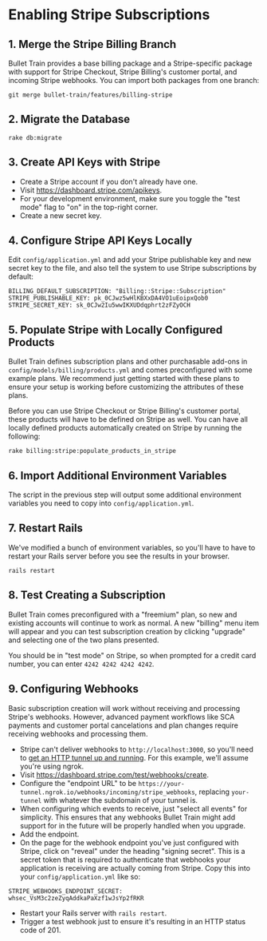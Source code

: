 # Enabling Stripe Subscriptions

## 1. Merge the Stripe Billing Branch

Bullet Train provides a base billing package and a Stripe-specific package with support for Stripe Checkout, Stripe Billing's customer portal, and incoming Stripe webhooks. You can import both packages from one branch:

```
git merge bullet-train/features/billing-stripe
```

## 2. Migrate the Database

```
rake db:migrate
```

## 3. Create API Keys with Stripe

 - Create a Stripe account if you don't already have one.
 - Visit https://dashboard.stripe.com/apikeys.
 - For your development environment, make sure you toggle the "test mode" flag to "on" in the top-right corner.
 - Create a new secret key.

## 4. Configure Stripe API Keys Locally

Edit `config/application.yml` and add your Stripe publishable key and new secret key to the file, and also tell the system to use Stripe subscriptions by default:

```
BILLING_DEFAULT_SUBSCRIPTION: "Billing::Stripe::Subscription"
STRIPE_PUBLISHABLE_KEY: pk_0CJwz5wHlKBXxDA4VO1uEoipxQob0
STRIPE_SECRET_KEY: sk_0CJw2Iu5wwIKXUDdqphrt2zFZyOCH
```

## 5. Populate Stripe with Locally Configured Products

Bullet Train defines subscription plans and other purchasable add-ons in `config/models/billing/products.yml` and comes preconfigured with some example plans. We recommend just getting started with these plans to ensure your setup is working before customizing the attributes of these plans.

Before you can use Stripe Checkout or Stripe Billing's customer portal, these products will have to be defined on Stripe as well. You can have all locally defined products automatically created on Stripe by running the following:

```
rake billing:stripe:populate_products_in_stripe
```

## 6. Import Additional Environment Variables

The script in the previous step will output some additional environment variables you need to copy into `config/application.yml`.

## 7. Restart Rails

We've modified a bunch of environment variables, so you'll have to have to restart your Rails server before you see the results in your browser.

```
rails restart
```

## 8. Test Creating a Subscription

Bullet Train comes preconfigured with a "freemium" plan, so new and existing accounts will continue to work as normal. A new "billing" menu item will appear and you can test subscription creation by clicking "upgrade" and selecting one of the two plans presented.

You should be in "test mode" on Stripe, so when prompted for a credit card number, you can enter `4242 4242 4242 4242`.

## 9. Configuring Webhooks

Basic subscription creation will work without receiving and processing Stripe's webhooks. However, advanced payment workflows like SCA payments and customer portal cancelations and plan changes require receiving webhooks and processing them.

 - Stripe can't deliver webhooks to `http://localhost:3000`, so you'll need to [get an HTTP tunnel up and running](/docs/tunneling.md). For this example, we'll assume you're using ngrok.
 - Visit https://dashboard.stripe.com/test/webhooks/create.
 - Configure the "endpoint URL" to be `https://your-tunnel.ngrok.io/webhooks/incoming/stripe_webhooks`, replacing `your-tunnel` with whatever the subdomain of your tunnel is.
 - When configuring which events to receive, just "select all events" for simplicity. This ensures that any webhooks Bullet Train might add support for in the future will be properly handled when you upgrade.
 - Add the endpoint.
 - On the page for the webhook endpoint you've just configured with Stripe, click on "reveal" under the heading "signing secret". This is a secret token that is required to authenticate that webhooks your application is receiving are actually coming from Stripe. Copy this into your `config/application.yml` like so:

 ```
 STRIPE_WEBHOOKS_ENDPOINT_SECRET: whsec_VsM3c2zeZyqAddkaPaXzf1wJsYp2fRKR
 ```

 - Restart your Rails server with `rails restart`.
 - Trigger a test webhook just to ensure it's resulting in an HTTP status code of 201.
